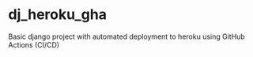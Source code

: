 # dj_heroku_gha
Basic django project with automated deployment to heroku using GitHub Actions (CI/CD)
